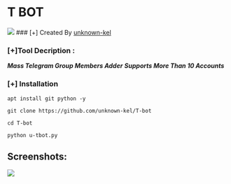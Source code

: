 # T BOT
<img src="https://i.imgur.com/46OFnKr.png">
### [+] Created By <a href="https://github.com/unknown-kel">unknown-kel</a>

### [+]Tool  Decription :
***Mass Telegram Group Members Adder***
***Supports More Than 10 Accounts***

### [+] Installation

```apt install git python -y```

```git clone https://github.com/unknown-kel/T-bot```

```cd T-bot```
 
```python u-tbot.py```


## Screenshots:

<img src="https://i.imgur.com/Ooh6xf7.png">


